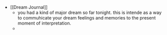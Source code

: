 - [[Dream Journal]]
	- you had a kind of major dream so far tonight. this is intende as a way to commuhicate your dream feelings and memories to the present moment of interpretation.
	-